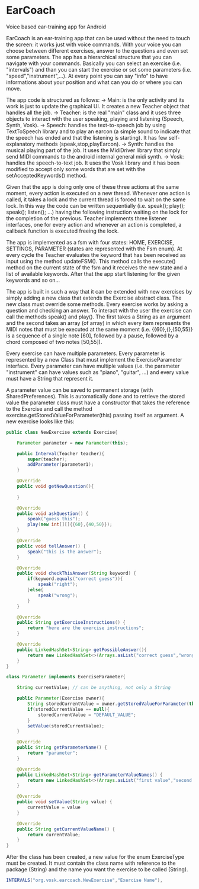 # EarCoach
Voice based ear-training app for Android

EarCoach is an ear-training app that can be used without the need to touch the screen: it works just with voice commands. With your voice you can choose between different exercises, answer to the questions and even set some parameters. The app has a hierarchical structure that you can navigate with your commands. Basically you can select an exercise (i.e. "intervals") and than you can start the exercise or set some parameters (i.e. "speed","instrument",...). At every point you can say "info" to have informations about your position and what can you do or where you can move. 

The app code is structured as follows:
-> Main: is the only activity and its work is just to update the graphical UI. It creates a new Teacher object that handles all the job.
-> Teacher: is the real "main" class and it uses three objects to interact with the user speaking, playing and listening (Speech, Synth, Vosk). 
-> Speech: handles the text-to-speech job by using TextToSpeech library and to play an earcon (a simple sound to indicate that the speech has ended and that the listening is starting). It has few self-explanatory methods (speak,stop,playEarcon).
-> Synth: handles the musical playing part of the job. It uses the MidiDriver library that simply send MIDI commands to the android internal general midi synth.
-> Vosk: handles the speech-to-text job. It uses the Vosk library and it has been modified to accept only some words that are set with the setAcceptedKeywords() method.

Given that the app is doing only one of these three actions at the same moment, every action is executed on a new thread. Whenever one action is called, it takes a lock and the current thread is forced to wait on the same lock. In this way the code can be written sequentially (i.e. speak(); play(); speak(); listen(); ...) having the following instruction waiting on the lock for the completion of the previous. Teacher implements three listener interfaces, one for every action and whenever an action is completed, a callback function is executed freeing the lock.

The app is implemented as a fsm with four states: HOME, EXERCISE, SETTINGS, PARAMETER (states are represented with the Fsm enum). At every cycle the Teacher evaluates the keyword that has been received as input using the method updateFSM(). This method calls the execute() method on the current state of the fsm and it receives the new state and a list of available keywords. After that the app start listening for the given keywords and so on...

The app is built in such a way that it can be extended with new exercises by simply adding a new class that extends the Exercise abstract class. The new class must override some methods. Every exercise works by asking a question and checking an answer. To interact with the user the exercise can call the methods speak() and play(). The first takes a String as an argument and the second takes an array (of array) in which every item represents the MIDI notes that must be executed at the same moment (i.e. {{60},{},{50,55}} is a sequence of a single note [60], followed by a pause, followed by a chord composed of two notes [50,55]). 

Every exercise can have multiple parameters. Every parameter is represented by a new Class that must implement the ExerciseParameter interface. Every parameter can have multiple values (i.e. the parameter "instrument" can have values such as "piano", "guitar", ...) and every value must have a String that represent it. 

A parameter value can be saved to permanent storage (with SharedPreferences). This is automatically done and to retrieve the stored value the parameter class must have a constructor that takes the reference to the Exercise and call the method exercise.getStoredValueForParameter(this) passing itself as argument. A new exercise looks like this:

```java
public class NewExercise extends Exercise{

    Parameter parameter = new Parameter(this);

    public Interval(Teacher teacher){
        super(teacher);
        addParameter(parameter1);
    }

    @Override
    public void getNewQuestion(){
		
    }

    @Override
    public void askQuestion() {
		speak("guess this");
		play(new int[][]{{60},{40,50}});
    }

    @Override
    public void tellAnswer() {
        speak("this is the answer");
    }

    @Override
    public void checkThisAnswer(String keyword) {
		if(keyword.equals("correct guess")){
			speak("right");
		}else{
			speak("wrong");
		}
    }

    @Override
    public String getExerciseInstructions() {
        return "here are the exercise instructions";
    }

    @Override
    public LinkedHashSet<String> getPossibleAnswer(){
        return new LinkedHashSet<>(Arrays.asList("correct guess","wrong guess"));
    }
}

class Parameter implements ExerciseParameter{

	String currentValue; // can be anything, not only a String

    public Parameter(Exercise owner){
        String storedCurrentValue = owner.getStoredValueForParameter(this);
        if(storedCurrentValue == null){
            storedCurrentValue = "DEFAULT_VALUE";
        }
        setValue(storedCurrentValue);
    }

    @Override
    public String getParameterName() {
        return "parameter";
    }

    @Override
    public LinkedHashSet<String> getParameterValueNames() {
        return new LinkedHashSet<>(Arrays.asList("first value","second value"));
    }

    @Override
    public void setValue(String value) {
		currentValue = value
    }

    @Override
    public String getCurrentValueName() {
        return currentValue;
    }
}
```

After the class has been created, a new value for the enum ExerciseType must be created. It must contain the class name with reference to the package (String) and the name you want the exercise to be called (String).

```java
INTERVALS("org.vosk.earcoach.NewExercise","Exercise Name"),
```
